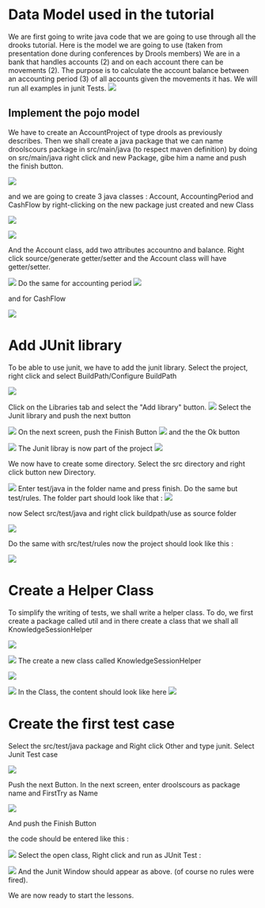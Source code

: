 # Data Model used in the tutorial
We are first going to write java code that we are going to use through all the drooks tutorial.
Here is the model we are going to use (taken from presentation done during conferences by Drools members)
We are in a bank that handles accounts (2) and on each account there can be movements (2). The purpose is to calculate the account balance between an accounting period (3) of all accounts given the movements it has.
We will run all examples in junit Tests.
![](drools/dataModel_fig1.jpeg)
## Implement the pojo model

We have to create an AccountProject of type drools as previously describes.
Then we shall create a java package that we can name droolscours package in src/main/java (to respect maven definition) by doing on src/main/java right click and new Package, gibe him a name and push the finish button.


![](drools/dataModel_fig2.jpeg)


and we are going to create 3 java classes : Account, AccountingPeriod and CashFlow by right-clicking on the new package just created and new Class

![](drools/dataModel_fig3.jpeg)


![](drools/dataModel_fig4.png)

And the Account class, add two attributes accountno and balance.
Right click source/generate getter/setter and the Account class will have getter/setter.

![](drools/dataModel_fig5.png)
Do the same for accounting period 
![](drools/dataModel_fig6.png)


and for CashFlow

![](drools/dataModel_fig7.png)


# Add JUnit library

To be able to use junit, we have to add the junit library.
Select the project, right click and select BuildPath/Configure BuildPath

![](drools/dataModel_fig8.png)


Click on the Libraries tab and select the "Add library" button.
![](drools/dataModel_fig9.png)
Select the Junit library and push the next button


![](drools/dataModel_fig10.png)
On the next screen, push the Finish Button
![](drools/dataModel_fig11.png)
and the the Ok button

![](drools/dataModel_fig12.png)
The Junit libray is now part of the project
![](drools/dataModel_fig13.png)



We now have to create some directory.
Select the src  directory and right click button new Directory.

![](drools/dataModel_fig14.png)
Enter test/java in the folder name and press finish.
Do the same but test/rules. 
The folder part should look like that : 
![](drools/dataModel_fig15.png)

now Select src/test/java and right click buildpath/use as source folder


![](drools/dataModel_fig16.png)

Do the same with src/test/rules
now the project should look like this : 


![](drools/dataModel_fig17.png)

# Create a Helper Class

To simplify the writing of tests, we shall write a helper class.
To do, we first create a package called util and in there create a class that we shall all KnowledgeSessionHelper

![](drools/dataModel_fig18.png)


![](drools/dataModel_fig20.png)
The create a new class called KnowledgeSessionHelper

![](drools/dataModel_fig21.png)

![](drools/dataModel_fig22.png)
In the Class, the content should look like here
![](drools/dataModel_fig23.png)
# Create the first test case
Select the src/test/java package and Right click Other and type junit. Select Junit Test case

![](drools/dataModel_fig24.png)

Push the next Button.
In the next screen, enter droolscours as package name and FirstTry as Name

![](drools/dataModel_fig25.png)


And push the Finish Button

the code should be entered like this : 

![](drools/dataModel_fig26.png)
Select the open class, Right click and run as JUnit Test : 

![](drools/dataModel_fig27.png)
And the Junit Window should appear as above. (of course no rules were fired).

We are now ready to start the lessons.

